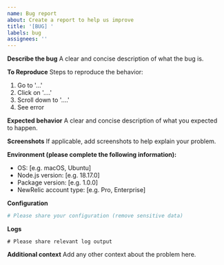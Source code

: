 ```yaml
---
name: Bug report
about: Create a report to help us improve
title: '[BUG] '
labels: bug
assignees: ''
---
```


**Describe the bug**
A clear and concise description of what the bug is.

**To Reproduce**
Steps to reproduce the behavior:
1. Go to '...'
2. Click on '....'
3. Scroll down to '....'
4. See error

**Expected behavior**
A clear and concise description of what you expected to happen.

**Screenshots**
If applicable, add screenshots to help explain your problem.

**Environment (please complete the following information):**
 - OS: [e.g. macOS, Ubuntu]
 - Node.js version: [e.g. 18.17.0]
 - Package version: [e.g. 1.0.0]
 - NewRelic account type: [e.g. Pro, Enterprise]

**Configuration**
```yaml
# Please share your configuration (remove sensitive data)
```

**Logs**
```
# Please share relevant log output
```

**Additional context**
Add any other context about the problem here.
